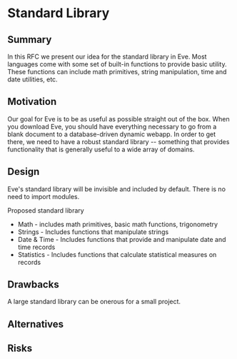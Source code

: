 # Standard Library

## Summary

In this RFC we present our idea for the standard library in Eve. Most languages come with some set of built-in functions to provide basic utility. These functions can include math primitives, string manipulation, time and date utilities, etc.

## Motivation

Our goal for Eve is to be as useful as possible straight out of the box. When you download Eve, you should have everything necessary to go from a blank document to a database-driven dynamic webapp. In order to get there, we need to have a robust standard library -- something that provides functionality that is generally useful to a wide array of domains.

## Design

Eve's standard library will be invisible and included by default. There is no need to import modules.

Proposed standard library

- Math - includes math primitives, basic math functions, trigonometry
- Strings - Includes functions that manipulate strings
- Date & Time - Includes functions that provide and manipulate date and time records
- Statistics - Includes functions that calculate statistical measures on records

## Drawbacks

A large standard library can be onerous for a small project.

## Alternatives

## Risks